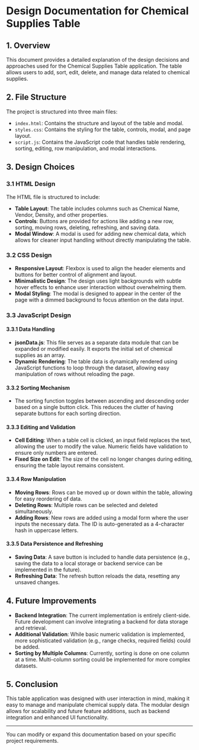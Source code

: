 # Design Documentation for Chemical Supplies Table

## 1. Overview

This document provides a detailed explanation of the design decisions and approaches used for the Chemical Supplies Table application. The table allows users to add, sort, edit, delete, and manage data related to chemical supplies.

## 2. File Structure

The project is structured into three main files:

- `index.html`: Contains the structure and layout of the table and modal.
- `styles.css`: Contains the styling for the table, controls, modal, and page layout.
- `script.js`: Contains the JavaScript code that handles table rendering, sorting, editing, row manipulation, and modal interactions.

## 3. Design Choices

### 3.1 HTML Design

The HTML file is structured to include:

- **Table Layout**: The table includes columns such as Chemical Name, Vendor, Density, and other properties.
- **Controls**: Buttons are provided for actions like adding a new row, sorting, moving rows, deleting, refreshing, and saving data.
- **Modal Window**: A modal is used for adding new chemical data, which allows for cleaner input handling without directly manipulating the table.

### 3.2 CSS Design

- **Responsive Layout**: Flexbox is used to align the header elements and buttons for better control of alignment and layout.
- **Minimalistic Design**: The design uses light backgrounds with subtle hover effects to enhance user interaction without overwhelming them.
- **Modal Styling**: The modal is designed to appear in the center of the page with a dimmed background to focus attention on the data input.

### 3.3 JavaScript Design

#### 3.3.1 Data Handling

- **jsonData.js**: This file serves as a separate data module that can be expanded or modified easily. It exports the initial set of chemical supplies as an array.
- **Dynamic Rendering**: The table data is dynamically rendered using JavaScript functions to loop through the dataset, allowing easy manipulation of rows without reloading the page.

#### 3.3.2 Sorting Mechanism

- The sorting function toggles between ascending and descending order based on a single button click. This reduces the clutter of having separate buttons for each sorting direction.

#### 3.3.3 Editing and Validation

- **Cell Editing**: When a table cell is clicked, an input field replaces the text, allowing the user to modify the value. Numeric fields have validation to ensure only numbers are entered.
- **Fixed Size on Edit**: The size of the cell no longer changes during editing, ensuring the table layout remains consistent.

#### 3.3.4 Row Manipulation

- **Moving Rows**: Rows can be moved up or down within the table, allowing for easy reordering of data.
- **Deleting Rows**: Multiple rows can be selected and deleted simultaneously.
- **Adding Rows**: New rows are added using a modal form where the user inputs the necessary data. The ID is auto-generated as a 4-character hash in uppercase letters.

#### 3.3.5 Data Persistence and Refreshing

- **Saving Data**: A save button is included to handle data persistence (e.g., saving the data to a local storage or backend service can be implemented in the future).
- **Refreshing Data**: The refresh button reloads the data, resetting any unsaved changes.

## 4. Future Improvements

- **Backend Integration**: The current implementation is entirely client-side. Future development can involve integrating a backend for data storage and retrieval.
- **Additional Validation**: While basic numeric validation is implemented, more sophisticated validation (e.g., range checks, required fields) could be added.
- **Sorting by Multiple Columns**: Currently, sorting is done on one column at a time. Multi-column sorting could be implemented for more complex datasets.

## 5. Conclusion

This table application was designed with user interaction in mind, making it easy to manage and manipulate chemical supply data. The modular design allows for scalability and future feature additions, such as backend integration and enhanced UI functionality.

---

You can modify or expand this documentation based on your specific project requirements.
